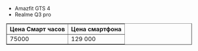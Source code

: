 <!DOCTYPE html>
<html lang="ru">
<head>
    <meta charset="UTF-8">
    <meta name="viewport" content="width=device-width, initial-scale=1.0">
    <title>Магазин гаджетов</title>
</head>
<body>
    <ul>
        <li>Amazfit GTS 4</li>
        <li>Realme Q3 pro</li>
    </ul>
</body>
<body>
    <table border="1">
        <tr>
            <th><b>Цена Смарт часов</b></th>
            <th><b>Цена смартфона</b></th>
        </tr>
        <tr>
            <td>75000</td>
            <td>129 000</td>
        </tr>
    </table>
</body>
</html>
